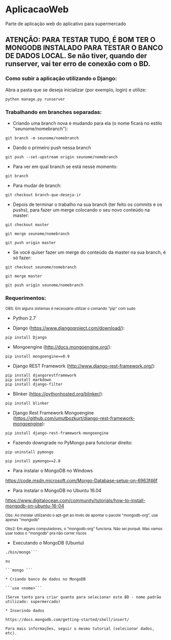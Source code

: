 # AplicacaoWeb

Parte de aplicação web do aplicativo para supermercado

## ATENÇÃO: PARA TESTAR TUDO, É BOM TER O MONGODB INSTALADO PARA TESTAR O BANCO DE DADOS LOCAL. Se não tiver, quando der runserver, vai ter erro de conexão com o BD.

### Como subir a aplicação utilizando o Django:

Abra a pasta que se deseja inicializar (por exemplo, login) e utilize:

```python manage.py runserver```

### Trabalhando em branches separadas:

* Criando uma branch nova e mudando para ela (o nome ficará no estilo "seunome/nomebranch"):

```git branch -m seunome/nomebranch```

* Dando o primeiro push nessa branch

```git push --set-upstream origin seunome/nomebranch```

* Para ver em qual branch se está nesse momento:

```git branch```

* Para mudar de branch:

```git checkout branch-que-deseja-ir```

* Depois de terminar o trabalho na sua branch (ter feito os commits e os pushs), para fazer um merge colocando o seu novo conteúdo na master:

```git checkout master``` 

```git merge seunome/nomebranch```

```git push origin master```

* Se você quiser fazer um merge do conteúdo da master na sua branch, é só fazer:

```git checkout seunome/nomebranch``` 

```git merge master```

```git push origin seunome/nomebranch```

### Requerimentos:
<sup>OBS: Em alguns sistemas é necessário utilizar o comando "pip" com sudo</sup>

* Python 2.7

* Django (https://www.djangoproject.com/download/):

```pip install Django```

* Mongoengine (http://docs.mongoengine.org/):

```pip install mongoengine==0.9```

* Django REST Framework (http://www.django-rest-framework.org/):

```
pip install djangorestframework
pip install markdown
pip install django-filter
```

* Blinker (https://pythonhosted.org/blinker/):

```pip install blinker```

* Django Rest Framework Mongoengine (https://github.com/umutbozkurt/django-rest-framework-mongoengine):

```pip install django-rest-framework-mongoengine```

* Fazendo downgrade no PyMongo para funcionar direito:

```pip uninstall pymongo```

```pip install pymongo==2.8```

* Para instalar o MongoDB no Windows

https://code.msdn.microsoft.com/Mongo-Database-setup-on-6963f46f

* Para instalar o MongoDB no Ubuntu 16.04

https://www.digitalocean.com/community/tutorials/how-to-install-mongodb-on-ubuntu-16-04

<sup>Obs: Ao instalar utilizando o apt-get ao invés de apontar o pacote "mongodb-org", use apenas "mongodb"</sup>

<sup>Obs2: Em alguns computadores, o "mongodb-org" funciona. Não sei porquê. Mas vamos usar todos o "mongodb" pra não correr riscos</sup>

* Executando o MongoDB (Ubuntu)

```cd /usr
./bin/mongo```

ou

```mongo ```

* Criando banco de dados no MongoDB

```use <nome>```

(Serve tanto para criar quanto para selecionar este BD - nome padrão utilizado: supermercado)

* Inserindo dados

https://docs.mongodb.com/getting-started/shell/insert/

Para mais informações, seguir o mesmo tutorial (selecionar dados, etc).
